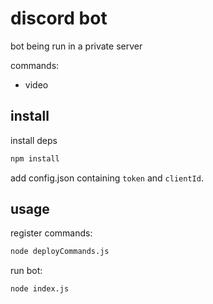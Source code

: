 # discord bot

bot being run in a private server

commands:
- video 

## install
install deps

```bash
npm install
```

add config.json containing `token` and `clientId`.

## usage
register commands:

```bash
node deployCommands.js
```

run bot:

```bash
node index.js
```
